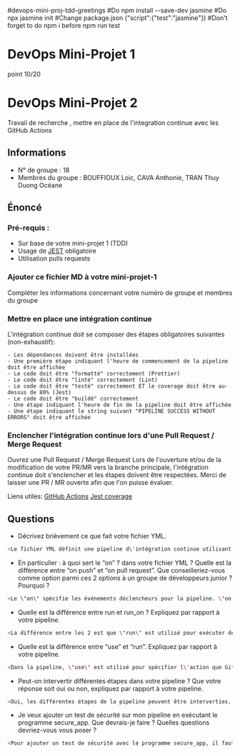 #devops-mini-proj-tdd-greetings
#Do npm install --save-dev jasmine
#Do npx jasmine init
#Change package.json ("script":{"test":"jasmine"})
#Don't forget to do npm i before npm run test

# DevOps Mini-Projet 1

point 10/20

# DevOps Mini-Projet 2

Travail de recherche , mettre en place de l'integration continue avec les GitHub Actions

## Informations

-   N° de groupe : 18
-   Membres du groupe : BOUFFIOUX Loic, CAVA Anthonie, TRAN Thuy Duong Océane

## Énoncé

### Pré-requis :

-   Sur base de votre mini-projet 1 (TDD)
-   Usage de [JEST](https://jestjs.io/docs/getting-started) obligatoire
-   Utilisation pulls requests

### Ajouter ce fichier MD à votre mini-projet-1

Compléter les informations concernant votre numéro de groupe et membres du groupe

### Mettre en place une intégration continue

L'intégration continue doit se composer des étapes obligatoires suivantes (non-exhaustif):

    - Les dépendances doivent être installées
    - Une première étape indiquant l'heure de commencement de la pipeline doit être affichée
    - Le code doit être "formatté" correctement (Prettier)
    - Le code doit être "linté" correctement (Lint)
    - Le code doit être "testé" correctement ET le coverage doit être au-dessus de 80% (Jest)
    - Le code doit être "buildé" correctement
    - Une étape indiquant l'heure de fin de la pipeline doit être affichée
    - Une étape indiquant le string suivant "PIPELINE SUCCESS WITHOUT ERRORS" doit être affichée

### Enclencher l'intégration continue lors d'une Pull Request / Merge Request

Ouvrez une Pull Request / Merge Request
Lors de l'ouverture et/ou de la modification de votre PR/MR vers la branche principale, l'intégration continue doit s'enclencher et les étapes doivent être respectées.
Merci de laisser une PR / MR ouverte afin que l'on puisse évaluer.

Liens utiles:
[GitHub Actions](https://docs.github.com/fr/actions)
[Jest coverage](https://www.valentinog.com/blog/jest-coverage/)

## Questions

-   Décrivez brièvement ce que fait votre fichier YML.

```bash
<Le fichier YML définit une pipeline d\'intégration continue utilisant GitHub Actions. La pipeline s\'exécute lorsqu\'une Pull Request est ouverte. Elle commence par l\'installation des dépendances, affiche l\'heure de commencement de la pipeline, formate le code, effectue le linting, exécute les tests avec Jest, construit l\'application, affiche l\'heure de fin de la pipeline, et indique le succès de la pipeline sans erreurs. >
```

-   En particulier : à quoi sert le “on” ? dans votre fichier YML ? Quelle est la différence entre “on push” et “on pull request”. Que conseilleriez-vous comme option parmi ces 2 options à un groupe de développeurs junior ? Pourquoi ?

```bash
<Le \"on\" spécifie les événements déclencheurs pour la pipeline. \"on push\" déclenche la pipeline lorsqu\'un commit est poussé sur n\'importe quelle branche, tandis que \"on pull_request\" déclenche la pipeline lorsqu\'une pull request est ouverte ou mise à jour. Pour des développeurs juniors, \"on pull_request\" est conseillé, car cela limite les exécutions aux changements proposés, ce qui est plus ciblé et évite une exécution inutile pour chaque push. >
```

-   Quelle est la différence entre run et run_on ? Expliquez par rapport à votre pipeline.

```bash
<La différence entre les 2 est que \"run\" est utilisé pour exécuter des commandes dans une étape spécifique de la pipeline, tandis que \"run_on\" est utilisé pour lancer l\'ensemble de la pipeline, c\'est-à-dire toutes les exécutions>
```

-   Quelle est la différence entre “use” et “run”. Expliquez par rapport à votre pipeline.

```bash
<Dans la pipeline, \"use\" est utilisé pour spécifier l\'action que GitHub doit utiliser, en l\'occurence \"actions/checkout@v4\" afin de récupérer le code du référentiel, tandis que \"run\" est utilisé pour exécuter différentes commandes au sein d\'une étape.>
```

-   Peut-on intervertir différentes étapes dans votre pipeline ? Que votre réponse soit oui ou non, expliquez par rapport à votre pipeline.

```bash
<Oui, les différentes étapes de la pipeline peuvent être interverties. Cependant, cela dépend du contexte du projet. Dans ce cas, certaines étapes, telles que l\'installation des dépendances, le formattage du code et le linting, sont généralement mieux placées au début, tandis que les tests et la construction de l\'application peuvent suivre.>
```

-   Je veux ajouter un test de sécurité sur mon pipeline en exécutant le programme secure_app. Que devrais-je faire ? Quelles questions devriez-vous vous poser ?

```bash
<Pour ajouter un test de sécurité avec le programme secure_app, il faut créer une nouvelle étape dans la pipeline. Les questions à se poser sont les suivantes : 1.Où placer cette étape dans la pipeline? 2.Comment installer et exécuter le programme secure_app? 3.Quels paramètres ou configurations sont nécessaires pour le test de sécurité? 4.Comment afficher les résultats du test de sécurité dans le projet?>
```
